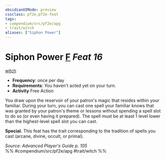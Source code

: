 ```yaml
---
obsidianUIMode: preview
cssclass: pf2e,pf2e-feat
tags:
- compendium/src/pf2e/apg
- trait/witch
aliases: ["Siphon Power"]
---
```

# Siphon Power  [F](/rules/core-rulebook/chapter-9-playing-the-game.md#Actions "Free Action") *Feat 16*  
[witch](/rules/traits/witch-apg.md)  

- **Frequency**: once per day
- **Requirements**: You haven't acted yet on your turn.
- **Activity** Free Action

You draw upon the reservoir of your patron's magic that resides within your familiar. During your turn, you can cast one spell your familiar knows that was granted by your patron's theme or lessons without spending a spell slot to do so (or even having it prepared). The spell must be at least 1 level lower than the highest-level spell slot you can cast.

**Special.** This feat has the trait corresponding to the tradition of spells you cast (arcane, divine, occult, or primal).

*Source: Advanced Player's Guide p. 105*  
%% #compendium/src/pf2e/apg #trait/witch %%